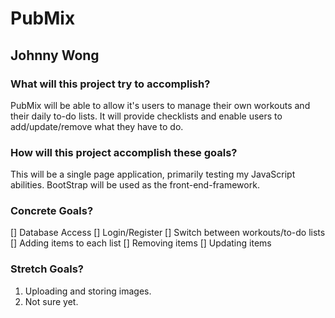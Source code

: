 # PubMix
## Johnny Wong

### What will this project try to accomplish?
PubMix will be able to allow it's users to manage their own workouts and their daily
to-do lists. It will provide checklists and enable users to add/update/remove what they
have to do.

### How will this project accomplish these goals?
This will be a single page application, primarily testing my JavaScript abilities.
BootStrap will be used as the front-end-framework.

### Concrete Goals?
[] Database Access
[] Login/Register
[] Switch between workouts/to-do lists
[] Adding items to each list
[] Removing items
[] Updating items

### Stretch Goals?
1. Uploading and storing images.
2. Not sure yet.
